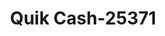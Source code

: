 ---
f_zip-code: 83440
f_state-code: ID
title: Quik Cash-25371
f_phone: 208-656-9091
f_city-only: Rexburg
f_address: 220 E 2nd N Ste 2 Rexburg
f_location-unique-id: '25371'
slug: quik-cash-25371
updated-on: '2024-05-30T13:46:58.046Z'
created-on: '2024-05-30T13:36:59.803Z'
published-on: '2024-05-30T13:54:32.469Z'
f_city-state: cms/city/rexburg-id.md
f_company: cms/company/quik-cash.md
f_state: cms/state/idaho.md
layout: '[payday-loan].html'
tags: payday-loan
---